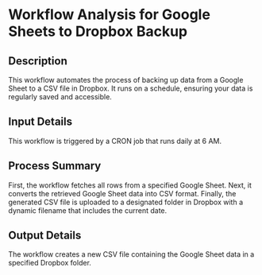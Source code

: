 # Workflow Analysis for Google Sheets to Dropbox Backup

## Description
This workflow automates the process of backing up data from a Google Sheet to a CSV file in Dropbox. It runs on a schedule, ensuring your data is regularly saved and accessible.

## Input Details
This workflow is triggered by a CRON job that runs daily at 6 AM.

## Process Summary
First, the workflow fetches all rows from a specified Google Sheet. Next, it converts the retrieved Google Sheet data into CSV format. Finally, the generated CSV file is uploaded to a designated folder in Dropbox with a dynamic filename that includes the current date.

## Output Details
The workflow creates a new CSV file containing the Google Sheet data in a specified Dropbox folder.
